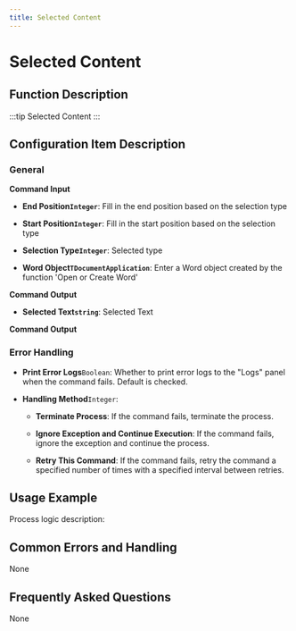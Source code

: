 ```yaml
---
title: Selected Content
---
```


# Selected Content

## Function Description

:::tip 
Selected Content
:::

## Configuration Item Description

### General

**Command Input**

- **End Position`Integer`**: Fill in the end position based on the selection type

- **Start Position`Integer`**: Fill in the start position based on the selection type

- **Selection Type`Integer`**: Selected type

- **Word Object`TDocumentApplication`**: Enter a Word object created by the function 'Open or Create Word'


**Command Output**

- **Selected Text`string`**: Selected Text


**Command Output**

### Error Handling

- **Print Error Logs**`Boolean`: Whether to print error logs to the "Logs" panel when the command fails. Default is checked. 

- **Handling Method**`Integer`:

    - **Terminate Process**: If the command fails, terminate the process.

    - **Ignore Exception and Continue Execution**: If the command fails, ignore the exception and continue the process.

    - **Retry This Command**: If the command fails, retry the command a specified number of times with a specified interval between retries.

## Usage Example

Process logic description:

## Common Errors and Handling

None

## Frequently Asked Questions

None

